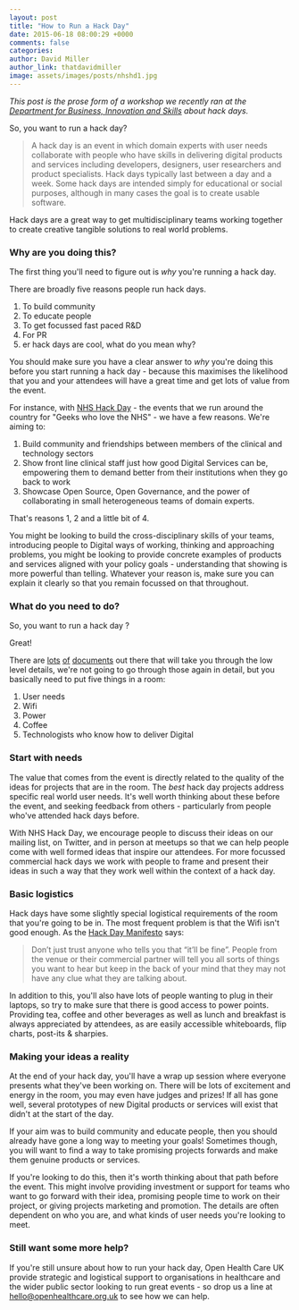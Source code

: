 ```yaml
---
layout: post
title: "How to Run a Hack Day"
date: 2015-06-18 08:00:29 +0000
comments: false
categories: 
author: David Miller
author_link: thatdavidmiller
image: assets/images/posts/nhshd1.jpg
---
```

<i>This post is the prose form of a workshop we recently ran at the [Department for Business, Innovation and Skills](https://twitter.com/bisgovuk)
about hack days.</i>

So, you want to run a hack day?

<blockquote class="custom-quote"><p><i class="fa fa-quote-left"></i>
A hack day is an event in which domain experts with user needs collaborate with people who have skills in delivering digital 
products and services including developers, designers, user researchers and product specialists. 
Hack days typically last between a day and a week. Some hack days are intended simply for educational or social purposes, 
although in many cases the goal is to create usable software.
</p></blockquote>

Hack days are a great way to get multidisciplinary teams working together to create creative tangible solutions to real
world problems. 

### Why are you doing this?

The first thing you'll need to figure out is *why* you're running a hack day.

There are broadly five reasons people run hack days.

1. To build community
2. To educate people
3. To get focussed fast paced R&D
4. For PR
5. er hack days are cool, what do you mean why?

You should make sure you have a clear answer to *why* you're doing this before you start running a hack day - because this maximises the likelihood 
that you and your attendees will have a great time and get lots of value from the event.

For instance, with [NHS Hack Day](http://nhshackday.com) - the events that we run around the country for "Geeks who love the NHS" - we have a few
reasons. We're aiming to:

1. Build community and friendships between members of the clinical and technology sectors
2. Show front line clinical staff just how good Digital Services can be, empowering them to demand better from their institutions when they go back to work
4. Showcase Open Source, Open Governance, and the power of collaborating in small heterogeneous teams of domain experts.

That's reasons 1, 2 and a little bit of 4.

You might be looking to build the cross-disciplinary skills of your teams, introducing people to Digital ways of working, thinking and approaching 
problems, you might be looking to provide concrete examples of products and services aligned with your policy goals - understanding that showing is more
powerful than telling. Whatever your reason is, make sure you can explain it clearly so that you remain focussed on that throughout.

### What do you need to do? 

So, you want to run a hack day ?

Great! 

There are [lots](http://hackdaymanifesto.com/) [of](https://hackathon.guide/) [documents](http://nhshackday.com/tools/organiser-notes/) out there that 
will take you through the low level details, we're not going to go through those again in detail, but you basically need to put five things in a room: 

1. User needs
2. Wifi
3. Power
4. Coffee
5. Technologists who know how to deliver Digital

### Start with needs

The value that comes from the event is directly related to the quality of the ideas for projects that are in the room. The *best* hack day projects
address specific real world user needs. It's well worth thinking about these before the event, and seeking feedback from others - particularly from
people who've attended hack days before. 

With NHS Hack Day, we encourage people to discuss their ideas on our mailing list, on Twitter, and in person
at meetups so that we can help people come with well formed ideas that inspire our attendees. For more focussed commercial hack days we work with 
people to frame and present their ideas in such a way that they work well within the context of a hack day.


### Basic logistics

Hack days have some slightly special logistical requirements of the room that you're going to be in. The most frequent problem is that the Wifi isn't
good enough. As the [Hack Day Manifesto](http://hackdaymanifesto.com/) says: 

<blockquote class="custom-quote"><p><i class="fa fa-quote-left"></i>
Don’t just trust anyone who tells you that “it’ll be fine”. People from the venue or their commercial partner will tell you all sorts of things you 
want to hear but keep in the back of your mind that they may not have any clue what they are talking about.
</p></blockquote>

In addition to this, you'll also have lots of people wanting to plug in their laptops, so try to make sure that there is good access to power points.
Providing tea, coffee and other beverages as well as lunch and breakfast is always appreciated by attendees, as are easily accessible whiteboards, 
flip charts, post-its & sharpies.


### Making your ideas a reality

At the end of your hack day, you'll have a wrap up session where everyone presents what they've been working on. There will be lots of excitement and
energy in the room, you may even have judges and prizes! If all has gone well, several prototypes of new Digital products or services will exist that
didn't at the start of the day.

If your aim was to build community and educate people, then you should already have gone a long way to meeting your goals! Sometimes though, you will
want to find a way to take promising projects forwards and make them genuine products or services.

If you're looking to do this, then it's worth thinking about that path before the event. This might involve providing investment or support for teams
who want to go forward with their idea, promising people time to work on their project, or giving projects marketing and promotion. The details are 
often dependent on who you are, and what kinds of user needs you're looking to meet.

### Still want some more help?

If you're still unsure about how to run your hack day, Open Health Care UK provide strategic and logistical support to organisations in healthcare and
the wider public sector looking to run great events - so drop us a line at [hello@openhealthcare.org.uk](hello@openhealthcare.org.uk) to see how we
can help.
